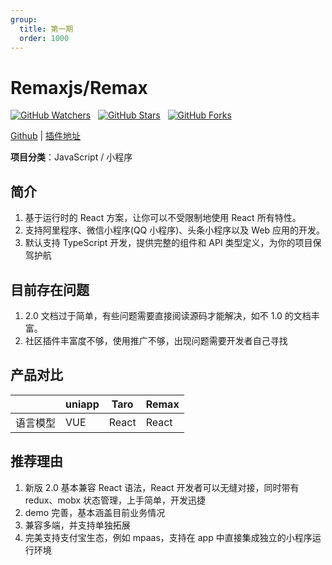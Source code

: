 ```yaml
---
group:
  title: 第一期
  order: 1000
---
```


# Remaxjs/Remax

<p>
  <a title="GitHub Watchers" target="_blank" href="https://github.com/remaxjs/remax/watchers"><img alt="GitHub Watchers" src="https://img.shields.io/github/watchers/remaxjs/remax.svg?label=Watchers&style=social"></a>  
  &nbsp;
  <a title="GitHub Stars" target="_blank" href="https://github.com/remaxjs/remax/stargazers"><img alt="GitHub Stars" src="https://img.shields.io/github/stars/remaxjs/remax.svg?label=Stars&style=social"></a>  
  &nbsp;
  <a title="GitHub Forks" target="_blank" href="https://github.com/remaxjs/remax/network/members"><img alt="GitHub Forks" src="https://img.shields.io/github/forks/remaxjs/remax.svg?label=Forks&style=social"></a>
</p>

[Github](https://github.com/remaxjs/remax) | [插件地址](https://github.com/remaxjs/awesome-remax#%E6%8F%92%E4%BB%B6)

**项目分类**：JavaScript / 小程序

## 简介

1. 基于运行时的 React 方案，让你可以不受限制地使用 React 所有特性。
2. 支持阿里程序、微信小程序(QQ 小程序)、头条小程序以及 Web 应用的开发。
3. 默认支持 TypeScript 开发，提供完整的组件和 API 类型定义，为你的项目保驾护航

## 目前存在问题

1. 2.0 文档过于简单，有些问题需要直接阅读源码才能解决，如不 1.0 的文档丰富。
2. 社区插件丰富度不够，使用推广不够，出现问题需要开发者自己寻找

## 产品对比

|          | uniapp | Taro  | Remax |
| -------- | ------ | ----- | ----- |
| 语言模型 | VUE    | React | React |

## 推荐理由

1. 新版 2.0 基本兼容 React 语法，React 开发者可以无缝对接，同时带有 redux、mobx 状态管理，上手简单，开发迅捷
2. demo 完善，基本涵盖目前业务情况
3. 兼容多端，并支持单独拓展
4. 完美支持支付宝生态，例如 mpaas，支持在 app 中直接集成独立的小程序运行环境
